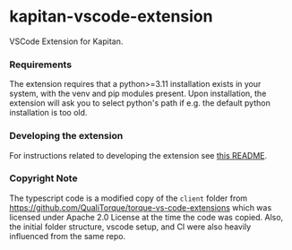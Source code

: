 # kapitan-vscode-extension
VSCode Extension for Kapitan.

### Requirements
The extension requires that a python>=3.11 installation exists in your system, with the venv and pip modules present. Upon installation, the extension will ask you to select python's path if e.g. the default python installation is too old.

### Developing the extension
For instructions related to developing the extension see [this README](https://github.com/kapicorp/kapitan-vscode-extension/blob/main/README_DEV.md).

### Copyright Note
The typescript code is a modified copy of the `client` folder from https://github.com/QualiTorque/torque-vs-code-extensions which was licensed under Apache 2.0 License at the time the code was copied. Also, the initial folder structure, vscode setup, and CI were also heavily influenced from the same repo.